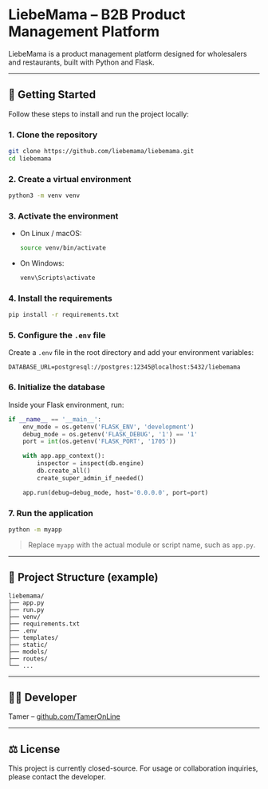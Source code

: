 # LiebeMama – B2B Product Management Platform

LiebeMama is a product management platform designed for wholesalers and restaurants, built with Python and Flask.

---

## 🚀 Getting Started

Follow these steps to install and run the project locally:

### 1. Clone the repository

```bash
git clone https://github.com/liebemama/liebemama.git
cd liebemama
```

### 2. Create a virtual environment

```bash
python3 -m venv venv
```

### 3. Activate the environment

- On Linux / macOS:
  ```bash
  source venv/bin/activate
  ```

- On Windows:
  ```bash
  venv\Scripts\activate
  ```

### 4. Install the requirements

```bash
pip install -r requirements.txt
```

### 5. Configure the `.env` file

Create a `.env` file in the root directory and add your environment variables:

```
DATABASE_URL=postgresql://postgres:12345@localhost:5432/liebemama
```

### 6. Initialize the database

Inside your Flask environment, run:

```myapp.py 
if __name__ == '__main__':
    env_mode = os.getenv('FLASK_ENV', 'development')
    debug_mode = os.getenv('FLASK_DEBUG', '1') == '1'
    port = int(os.getenv('FLASK_PORT', '1705'))

    with app.app_context():
        inspector = inspect(db.engine)
        db.create_all()
        create_super_admin_if_needed()

    app.run(debug=debug_mode, host='0.0.0.0', port=port)
```

### 7. Run the application

```bash
python -m myapp
```

> Replace `myapp` with the actual module or script name, such as `app.py`.

---

## 📂 Project Structure (example)

```
liebemama/
├── app.py
├── run.py
├── venv/
├── requirements.txt
├── .env
├── templates/
├── static/
├── models/
├── routes/
└── ...
```

---

## 🧑‍💻 Developer

Tamer – [github.com/TamerOnLine](https://github.com/TamerOnLine)

---

## ⚖️ License

This project is currently closed-source. For usage or collaboration inquiries, please contact the developer.